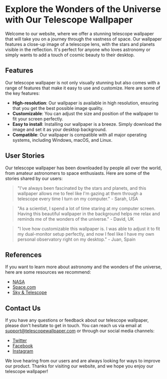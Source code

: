<!--
Write me content for website with wallpaper which alt text is:

"A close-up image of a telescope lens, with the stars and planets visible in the reflection."

The name/title of the page should not be 1:1 copy of the alt text but rather a real content of the website which is using this wallpaper.

- Use markdown format
- Start with the heading
- The content should look like a real website
- Include real sections like references, contact, user stories, etc. use things relevant to the page purpose.
- Feel free to use structure like headings, bullets, numbering, blockquotes, paragraphs, horizontal lines, etc.
- You can use formatting like bold or _italic_
- You can include UTF-8 emojis
- Links should be only #hash anchors (and you can refer to the document itself)
- Do not include images
-->

<!--font:Montserrat-->

# Explore the Wonders of the Universe with Our Telescope Wallpaper

Welcome to our website, where we offer a stunning telescope wallpaper that will take you on a journey through the vastness of space. Our wallpaper features a close-up image of a telescope lens, with the stars and planets visible in the reflection. It's perfect for anyone who loves astronomy or simply wants to add a touch of cosmic beauty to their desktop.

## Features

Our telescope wallpaper is not only visually stunning but also comes with a range of features that make it easy to use and customize. Here are some of the key features:

-   **High-resolution**: Our wallpaper is available in high resolution, ensuring that you get the best possible image quality.
-   **Customizable**: You can adjust the size and position of the wallpaper to fit your screen perfectly.
-   **Easy to install**: Installing our wallpaper is a breeze. Simply download the image and set it as your desktop background.
-   **Compatible**: Our wallpaper is compatible with all major operating systems, including Windows, macOS, and Linux.

## User Stories

Our telescope wallpaper has been downloaded by people all over the world, from amateur astronomers to space enthusiasts. Here are some of the stories shared by our users:

> "I've always been fascinated by the stars and planets, and this wallpaper allows me to feel like I'm gazing at them through a telescope every time I turn on my computer." - Sarah, USA

> "As a scientist, I spend a lot of time staring at my computer screen. Having this beautiful wallpaper in the background helps me relax and reminds me of the wonders of the universe." - David, UK

> "I love how customizable this wallpaper is. I was able to adjust it to fit my dual-monitor setup perfectly, and now I feel like I have my own personal observatory right on my desktop." - Juan, Spain

## References

If you want to learn more about astronomy and the wonders of the universe, here are some resources we recommend:

-   [NASA](#nasa)
-   [Space.com](#spacecom)
-   [Sky & Telescope](#skytelescope)

## Contact Us

If you have any questions or feedback about our telescope wallpaper, please don't hesitate to get in touch. You can reach us via email at [support@telescopewallpaper.com](mailto:support@telescopewallpaper.com) or through our social media channels:

-   [Twitter](#twitter)
-   [Facebook](#facebook)
-   [Instagram](#instagram)

We love hearing from our users and are always looking for ways to improve our product. Thanks for visiting our website, and we hope you enjoy our telescope wallpaper!

